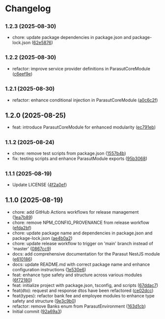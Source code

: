 # Changelog

## <small>1.2.3 (2025-08-30)</small>

* chore: update package dependencies in package.json and package-lock.json ([62e5876](https://github.com/remidosol/parasut-nest/commit/62e5876))

## <small>1.2.2 (2025-08-30)</small>

* refactor: improve service provider definitions in ParasutCoreModule ([c6eef9e](https://github.com/remidosol/parasut-nest/commit/c6eef9e))

## <small>1.2.1 (2025-08-30)</small>

* refactor: enhance conditional injection in ParasutCoreModule ([a0c6c2f](https://github.com/remidosol/parasut-nest/commit/a0c6c2f))

## 1.2.0 (2025-08-25)

* feat: introduce ParasutCoreModule for enhanced modularity ([ec791eb](https://github.com/remidosol/parasut-nest/commit/ec791eb))

## <small>1.1.2 (2025-08-24)</small>

* chore: remove test scripts from package.json ([1557b4b](https://github.com/remidosol/parasut-nest/commit/1557b4b))
* fix: testing scripts and enhance ParasutModule exports ([95b3068](https://github.com/remidosol/parasut-nest/commit/95b3068))

## <small>1.1.1 (2025-08-19)</small>

* Update LICENSE ([4f2a0ef](https://github.com/remidosol/parasut-nest/commit/4f2a0ef))

## 1.1.0 (2025-08-19)

* chore: add GitHub Actions workflows for release management ([1ea7b89](https://github.com/remidosol/parasut-nest/commit/1ea7b89))
* chore: remove NPM_CONFIG_PROVENANCE from release workflow ([efda2bf](https://github.com/remidosol/parasut-nest/commit/efda2bf))
* chore: update package name and dependencies in package.json and package-lock.json ([ae4b0a2](https://github.com/remidosol/parasut-nest/commit/ae4b0a2))
* chore: update release workflow to trigger on 'main' branch instead of 'master' ([0867cc9](https://github.com/remidosol/parasut-nest/commit/0867cc9))
* docs: add comprehensive documentation for the Parasut NestJS module ([e610186](https://github.com/remidosol/parasut-nest/commit/e610186))
* docs: update README.md with correct package name and enhance configuration instructions ([1e530e6](https://github.com/remidosol/parasut-nest/commit/1e530e6))
* feat: enhance type safety and structure across various modules ([6f72180](https://github.com/remidosol/parasut-nest/commit/6f72180))
* feat: initialize project with package.json, tsconfig, and scripts ([67ddac7](https://github.com/remidosol/parasut-nest/commit/67ddac7))
* feat(dto): request and response dtos have been refactored ([ce02dcc](https://github.com/remidosol/parasut-nest/commit/ce02dcc))
* feat(types): refactor bank fee and employee modules to enhance type safety and structure ([9e3c9b0](https://github.com/remidosol/parasut-nest/commit/9e3c9b0))
* refactor: remove Banks enum from ParasutEnvironment ([163d1cb](https://github.com/remidosol/parasut-nest/commit/163d1cb))
* Initial commit ([92a69a3](https://github.com/remidosol/parasut-nest/commit/92a69a3))
